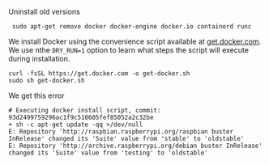 Uninstall old versions
```
 sudo apt-get remove docker docker-engine docker.io containerd runc
```
We install Docker using the convenience script available at [get.docker.com](get.docker.com). We use nthe `DRY_RUN=1` option to learn what steps the script will execute during installation. 
```
curl -fsSL https://get.docker.com -o get-docker.sh
sudo sh get-docker.sh
```
We get this error
```
# Executing docker install script, commit: 93d2499759296ac1f9c510605fef85052a2c32be
+ sh -c apt-get update -qq >/dev/null
E: Repository 'http://raspbian.raspberrypi.org/raspbian buster InRelease' changed its 'Suite' value from 'stable' to 'oldstable'
E: Repository 'http://archive.raspberrypi.org/debian buster InRelease' changed its 'Suite' value from 'testing' to 'oldstable'
```

